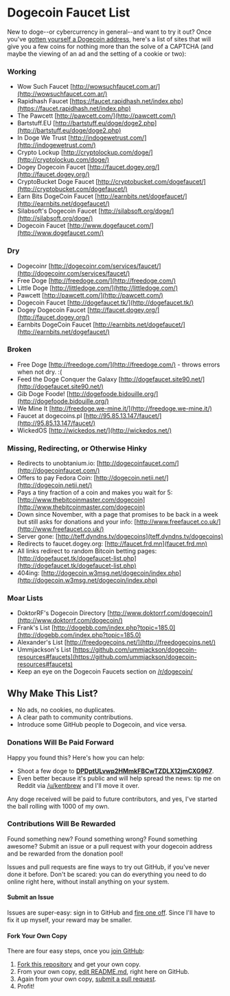 # Dogecoin Faucet List

New to doge--or cybercurrency in general--and want to try it out? Once you've [gotten yourself a Dogecoin address](http://dogecoin.com/), here's a list of sites that will give you a few coins for nothing more than the solve of a CAPTCHA (and maybe the viewing of an ad and the setting of a cookie or two): 

### Working

- Wow Such Faucet [http://wowsuchfaucet.com.ar/](http://wowsuchfaucet.com.ar/)
- Rapidhash Faucet [https://faucet.rapidhash.net/index.php](https://faucet.rapidhash.net/index.php)
- The Pawcett [http://pawcett.com/](http://pawcett.com/)
- Bartstuff.EU [http://bartstuff.eu/doge/doge2.php](http://bartstuff.eu/doge/doge2.php)
- In Doge We Trust [http://indogewetrust.com/](http://indogewetrust.com/)
- Crypto Lockup [http://cryptolockup.com/doge/](http://cryptolockup.com/doge/)  
- Dogey Dogecoin Faucet [http://faucet.dogey.org/](http://faucet.dogey.org/)
- CryptoBucket Doge Faucet [http://cryptobucket.com/dogefaucet/](http://cryptobucket.com/dogefaucet/)
- Earn Bits DogeCoin Faucet [http://earnbits.net/dogefaucet/](http://earnbits.net/dogefaucet/)
- Silabsoft's Dogecoin Faucet [http://silabsoft.org/doge/](http://silabsoft.org/doge/)
- Dogecoin Faucet [http://www.dogefaucet.com/](http://www.dogefaucet.com/)

### Dry

- Dogecoinr [http://dogecoinr.com/services/faucet/](http://dogecoinr.com/services/faucet/)
- Free Doge [http://freedoge.com/](http://freedoge.com/)
- Little Doge [http://littledoge.com/](http://littledoge.com/)
- Pawcett [http://pawcett.com/](http://pawcett.com/)
- Dogecoin Faucet [http://dogefaucet.tk/](http://dogefaucet.tk/)
- Dogey Dogecoin Faucet [http://faucet.dogey.org/](http://faucet.dogey.org/)
- Earnbits DogeCoin Faucet [http://earnbits.net/dogefaucet/](http://earnbits.net/dogefaucet/)

### Broken

- Free Doge [http://freedoge.com/](http://freedoge.com/) - throws errors when not dry. :(
- Feed the Doge Conquer the Galaxy [http://dogefaucet.site90.net/](http://dogefaucet.site90.net/) 
- Gib Doge Foode! [http://dogefoode.bidouille.org/](http://dogefoode.bidouille.org/)
- We Mine It [http://freedoge.we-mine.it/](http://freedoge.we-mine.it/)
- Faucet at dogecoins.pl [http://95.85.13.147/faucet/](http://95.85.13.147/faucet/)
- WickedOS [http://wickedos.net/](http://wickedos.net/)

### Missing, Redirecting, or Otherwise Hinky

- Redirects to unobtanium.io: [http://dogecoinfaucet.com/](http://dogecoinfaucet.com/)
- Offers to pay Fedora Coin: [http://dogecoin.netii.net/](http://dogecoin.netii.net/)
- Pays a tiny fraction of a coin and makes you wait for 5: [http://www.thebitcoinmaster.com/dogecoin](http://www.thebitcoinmaster.com/dogecoin)
- Down since November, with a page that promises to be back in a week but still asks for donations and your info: [http://www.freefaucet.co.uk/](http://www.freefaucet.co.uk/)
- Server gone: [http://teff.dyndns.tv/dogecoins](teff.dyndns.tv/dogecoins)
- Redirects to faucet.dogey.org: [http://faucet.frd.mn](faucet.frd.mn)
- All links redirect to random Bitcoin betting pages: [http://dogefaucet.tk/dogefaucet-list.php](http://dogefaucet.tk/dogefaucet-list.php)
- 404ing: [http://dogecoin.w3msg.net/dogecoin/index.php](http://dogecoin.w3msg.net/dogecoin/index.php)

### Moar Lists


- DoktorRF's Dogecoin Directory [http://www.doktorrf.com/dogecoin/](http://www.doktorrf.com/dogecoin/)
- Frank's List [http://dogebb.com/index.php?topic=185.0](http://dogebb.com/index.php?topic=185.0)
- Alexander's List [http://freedogecoins.net/](http://freedogecoins.net/)
- Ummjackson's List [https://github.com/ummjackson/dogecoin-resources#faucets](https://github.com/ummjackson/dogecoin-resources#faucets)
- Keep an eye on the Dogecoin Faucets section on [/r/dogecoin/](http://www.reddit.com/r/dogecoin/)


## Why Make This List?

- No ads, no cookies, no duplicates.
- A clear path to community contributions.
- Introduce some GitHub people to Dogecoin, and vice versa.

### Donations Will Be Paid Forward

Happy you found this?  Here's how you can help:

- Shoot a few doge to __<a href="http://dogechain.info/address/DPDptULvwp2HMmkFBCwTZDLX12jmCXG967">DPDptULvwp2HMmkFBCwTZDLX12jmCXG967</a>__.
- Even better because it's public and will help spread the news: tip me on Reddit via [/u/kentbrew](http://reddit.com/u/kentbrew) and I'll move it over.

Any doge received will be paid to future contributors, and yes, I've started the ball rolling with 1000 of my own. 

### Contributions Will Be Rewarded

Found something new? Found something wrong? Found something awesome? Submit an issue or a pull request with your dogecoin address and be rewarded from the donation pool!  

Issues and pull requests are fine ways to try out GitHub, if you've never done it before.  Don't be scared:  you can do everything you need to do online right here, without install anything on your system. 

#### Submit an Issue

Issues are super-easy: sign in to GitHub and [fire one off](https://github.com/kentbrew/dogefaucets/issues/new).  Since I'll have to fix it up myself, your reward may be smaller.

#### Fork Your Own Copy

There are four easy steps, once you [join GitHub](https://github.com/join):

1. [Fork this repository](https://github.com/kentbrew/dogefaucets/fork) and get your own copy.
2. From your own copy, [edit README.md](https://help.github.com/articles/editing-files), right here on GitHub.  
3. Again from your own copy, [submit a pull request](https://help.github.com/articles/creating-a-pull-request).
4. Profit!

